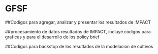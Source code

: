 # GFSF

##Codigos para agregar, analizar y presentar los resultados de IMPACT

##procesamiento de datos resultados de IMPACT, incluye codigos para graficas y para el desarrollo de los policy brief

##Codigos para backstop de los resutlados de la modelacion de cultivos
